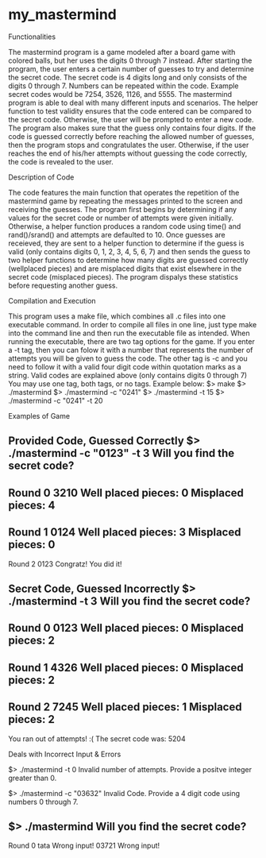 # my_mastermind

Functionalities

The mastermind program is a game modeled after a board game with colored balls, but
her uses the digits 0 through 7 instead. After starting the program, the user enters
a certain number of guesses to try and determine the secret code. The secret code is
4 digits long and only consists of the digits 0 through 7. Numbers can be repeated 
within the code. Example secret codes would be 7254, 3526, 1126, and 5555. The 
mastermind program is able to deal with many different inputs and scenarios. The helper 
function to test validity ensures that the code entered can be compared to the secret 
code. Otherwise, the user will be prompted to enter a new code. The program also makes 
sure that the guess only contains four digits. If the code is guessed correctly before 
reaching the allowed number of guesses, then the program stops and congratulates the 
user. Otherwise, if the user reaches the end of his/her attempts without guessing the 
code correctly, the code is revealed to the user.


Description of Code

The code features the main function that operates the repetition of the mastermind
game by repeating the messages printed to the screen and receiving the guesses. The
program first begins by determining if any values for the secret code or number of
attempts were given initially. Otherwise, a helper function produces a random code
using time() and rand()/srand() and attempts are defaulted to 10. Once guesses are 
receieved, they are sent to a helper function to determine if the guess is valid 
(only contains digits 0, 1, 2, 3, 4, 5, 6, 7) and then sends the guess to two helper 
functions to determine how many digits are guessed correctly (wellplaced pieces) and 
are misplaced digits that exist elsewhere in the secret code (misplaced pieces). The 
program dispalys these statistics before requesting another guess.


Compilation and Execution

This program uses a make file, which combines all .c files into one executable command.
In order to compile all files in one line, just type make into the command line and then
run the executable file as intended. When running the executable, there are two tag options
for the game. If you enter a -t tag, then you can folow it with a number that represents the
number of attempts you will be given to guess the code. The other tag is -c and you need to 
follow it with a valid four digit code within quotation marks as a string. Valid codes are
explained above (only contains digits 0 through 7) You may use one tag, both tags, or no tags.
Example below:
$> make
$> ./mastermind
$> ./mastermind -c "0241"
$> ./mastermind -t 15
$> ./mastermind -c "0241" -t 20


Examples of Game

Provided Code, Guessed Correctly
$> ./mastermind -c "0123" -t 3
Will you find the secret code?
---
Round 0
3210
Well placed pieces: 0
Misplaced pieces: 4
---
Round 1
0124
Well placed pieces: 3
Misplaced pieces: 0
---
Round 2
0123
Congratz! You did it!

Secret Code, Guessed Incorrectly
$> ./mastermind -t 3
Will you find the secret code?
---
Round 0
0123
Well placed pieces: 0
Misplaced pieces: 2
---
Round 1
4326
Well placed pieces: 0
Misplaced pieces: 2
---
Round 2
7245
Well placed pieces: 1
Misplaced pieces: 2
---
You ran out of attempts! :(
The secret code was: 5204


Deals with Incorrect Input & Errors

$> ./mastermind -t 0
Invalid number of attempts. Provide a positve integer greater than 0.

$> ./mastermind -c "03632"
Invalid Code. Provide a 4 digit code using numbers 0 through 7.

$> ./mastermind
Will you find the secret code?
---
Round 0
tata
Wrong input!
03721
Wrong input!